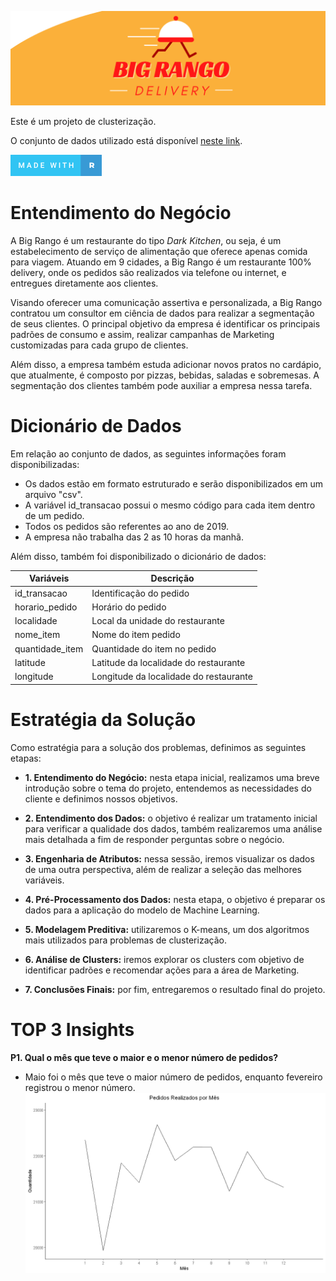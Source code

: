 ![](figures/BigRango.png)

Este é um projeto de clusterização.

O conjunto de dados utilizado está disponível [neste link](https://www.kaggle.com/rafaelgfelippe/food-delivery).

[![forthebadge made-with-R](figures/R.png)](https://www.r-project.org/)

# Entendimento do Negócio

A Big Rango é um restaurante do tipo *Dark Kitchen*, ou seja, é um estabelecimento de serviço de alimentação que oferece apenas comida para viagem. Atuando em 9 cidades, a Big Rango é um restaurante 100% delivery, onde os pedidos são realizados via telefone ou internet, e entregues diretamente aos clientes.

Visando oferecer uma comunicação assertiva e personalizada, a Big Rango contratou um consultor em ciência de dados para realizar a segmentação de seus clientes. O principal objetivo da empresa é identificar os principais padrões de consumo e assim, realizar campanhas de Marketing customizadas para cada grupo de clientes. 

Além disso, a empresa também estuda adicionar novos pratos no cardápio, que atualmente, é composto por pizzas, bebidas, saladas e sobremesas. A segmentação dos clientes também pode auxiliar a empresa nessa tarefa. 

# Dicionário de Dados

Em relação ao conjunto de dados, as seguintes informações foram disponibilizadas:

- Os dados estão em formato estruturado e serão disponibilizados em um arquivo "csv".
- A variável id_transacao possui o mesmo código para cada item dentro de um pedido.
- Todos os pedidos são referentes ao ano de 2019.
- A empresa não trabalha das 2 as 10 horas da manhã.

Além disso, também foi disponibilizado o dicionário de dados:

| Variáveis                        | Descrição                                                    |
| -------------------------------- | ------------------------------------------------------------ |
| id_transacao                     | Identificação do pedido                                      |                          
| horario_pedido                   | Horário do pedido                                            |
| localidade                       | Local da unidade do restaurante                              |
| nome_item                        | Nome do item pedido                                          |
| quantidade_item                  | Quantidade do item no pedido                                 |
| latitude                         | Latitude da localidade do restaurante                        |
| longitude                        | Longitude da localidade do restaurante                       |

# Estratégia da Solução

Como estratégia para a solução dos problemas, definimos as seguintes etapas:

- **1. Entendimento do Negócio:** nesta etapa inicial, realizamos uma breve introdução sobre o tema do projeto, entendemos as necessidades do cliente e definimos nossos objetivos.

- **2. Entendimento dos Dados:** o objetivo é realizar um tratamento inicial para verificar a qualidade dos dados, também realizaremos uma análise mais detalhada a fim de responder perguntas sobre o negócio.

- **3. Engenharia de Atributos:** nessa sessão, iremos visualizar os dados de uma outra perspectiva, além de realizar a seleção das melhores variáveis.

- **4. Pré-Processamento dos Dados:** nesta etapa, o objetivo é preparar os dados para a aplicação do modelo de Machine Learning.

- **5. Modelagem Preditiva:** utilizaremos o K-means, um dos algoritmos mais utilizados para problemas de clusterização.

- **6. Análise de Clusters:** iremos explorar os clusters com objetivo de identificar padrões e recomendar ações para a área de Marketing.

- **7. Conclusões Finais:** por fim, entregaremos o resultado final do projeto.

# TOP 3 Insights 

**P1. Qual o mês que teve o maior e o menor número de pedidos?**
- Maio foi o mês que teve o maior número de pedidos, enquanto fevereiro registrou o menor número.
![](figures/P1.png)
